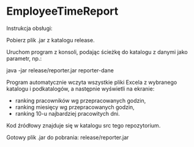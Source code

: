 # EmployeeTimeReport

Instrukcja obsługi:

Pobierz plik .jar z katalogu release.

Uruchom program z konsoli, podając ścieżkę do katalogu z danymi jako parametr,
np.:  

java -jar release/reporter.jar reporter-dane


Program automatycznie wczyta wszystkie pliki Excela z wybranego katalogu
i podkatalogów, a następnie wyświetli na ekranie:

- ranking pracowników wg przepracowanych godzin,
- ranking miesięcy wg przepracowanych godzin,
- ranking 10-u najbardziej pracowitych dni.

Kod źródłowy znajduje się w katalogu src tego repozytorium.

Gotowy plik .jar do pobrania: release/reporter.jar
